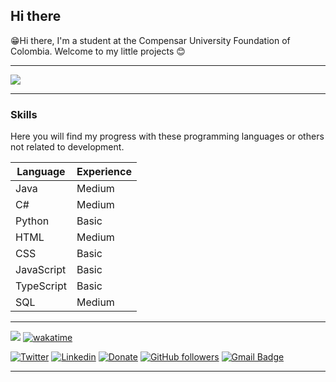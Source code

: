 ## Hi there
😁Hi there, I'm a student at the Compensar University Foundation of Colombia.
Welcome to my little projects 😊

---

![](https://github-profile-summary-cards.vercel.app/api/cards/profile-details?username=Jonakls&theme=github_dark)

---

### Skills
Here you will find my progress with these programming languages or others not related to development.

| Language | Experience |
| -------- | ---------- |
| Java | Medium |
| C# | Medium |
| Python | Basic |
| HTML | Medium |
| CSS | Basic |
| JavaScript | Basic |
| TypeScript | Basic |
| SQL | Medium |

---

![](https://komarev.com/ghpvc/?username=Jonakls&color=brightgreen)
[![wakatime](https://wakatime.com/badge/user/b83bec8a-0073-42f8-9c13-9683a96ec095.svg)](https://wakatime.com/@b83bec8a-0073-42f8-9c13-9683a96ec095)

[![Twitter](https://img.shields.io/badge/-@jonakls-1ca0f1?style=flat-square&labelColor=1ca0f1&logo=twitter&logoColor=white&link=https://twitter.com/jonakls)](https://twitter.com/jonakls) 
[![Linkedin](https://img.shields.io/badge/-Jonathan%20Narvaez-blue?style=flat-square&logo=Linkedin&logoColor=white&link=https://www.linkedin.com/in/jonathan-narvaez23/)](https://www.linkedin.com/in/jonathan-narvaez23/) 
[![Donate](https://img.shields.io/badge/Support-%24-blue)](https://www.paypal.me/JNarvaezPosada)
[![GitHub followers](https://img.shields.io/github/followers/jonakls?label=Follow&style=social)](https://github.com/jonakls/?tab=follow)
[![Gmail Badge](https://img.shields.io/badge/-asmot54@gmail.com-c14438?style=flat-square&logo=Gmail&logoColor=white&link=mailto:asmot54@gmail.com)](mailto:asmot54@gmail.com)

---


